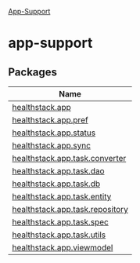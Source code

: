 
[App-Support](app-support.html)



# app-support



## Packages


| Name |
|---|
| [healthstack.app](healthstack.app/index.html) |
| [healthstack.app.pref](healthstack.app.pref/index.html) |
| [healthstack.app.status](healthstack.app.status/index.html) |
| [healthstack.app.sync](healthstack.app.sync/index.html) |
| [healthstack.app.task.converter](healthstack.app.task.converter/index.html) |
| [healthstack.app.task.dao](healthstack.app.task.dao/index.html) |
| [healthstack.app.task.db](healthstack.app.task.db/index.html) |
| [healthstack.app.task.entity](healthstack.app.task.entity/index.html) |
| [healthstack.app.task.repository](healthstack.app.task.repository/index.html) |
| [healthstack.app.task.spec](healthstack.app.task.spec/index.html) |
| [healthstack.app.task.utils](healthstack.app.task.utils/index.html) |
| [healthstack.app.viewmodel](healthstack.app.viewmodel/index.html) |

